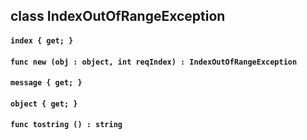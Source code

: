 ## class IndexOutOfRangeException

#### ```index { get; }```


#### ```func new (obj : object, int reqIndex) : IndexOutOfRangeException```


#### ```message { get; }```


#### ```object { get; }```


#### ```func tostring () : string```


